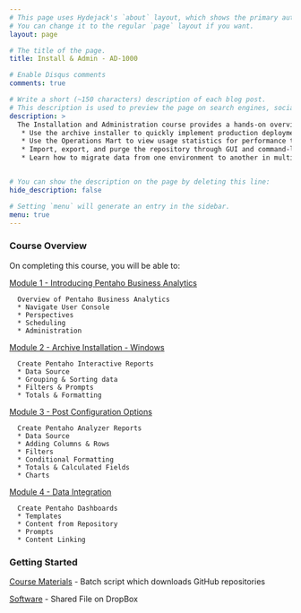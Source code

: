 ```yaml
---
# This page uses Hydejack's `about` layout, which shows the primary author's picture and about text at the top.
# You can change it to the regular `page` layout if you want.
layout: page

# The title of the page.
title: Install & Admin - AD-1000

# Enable Disqus comments
comments: true

# Write a short (~150 characters) description of each blog post.
# This description is used to preview the page on search engines, social media, etc.
description: >
  The Installation and Administration course provides a hands-on overview of the processes for installing, configuring, administering and maintaining the Pentaho Business Analytics suite of products. Through a mixture of interactive instructor-led activities and exercises, students learn the key concepts and utilities to administer the Pentaho Business Analytics suite of products:
   * Use the archive installer to quickly implement production deployments of the Pentaho platform, speeding time-to-value. This process includes installing and   connecting to the Pentaho Enterprise Repository, Scheduler, and Audit databases.
   * Use the Operations Mart to view usage statistics for performance tuning.
   * Import, export, and purge the repository through GUI and command-line tools.
   * Learn how to migrate data from one environment to another in multiple scenarios.


# You can show the description on the page by deleting this line:
hide_description: false

# Setting `menu` will generate an entry in the sidebar.
menu: true
---
```


### Course Overview

On completing this course, you will be able to:

[Module 1 - Introducing Pentaho Business Analytics](AD1000.1.md)
```
  Overview of Pentaho Business Analytics
  * Navigate User Console
  * Perspectives
  * Scheduling
  * Administration
```
[Module 2 - Archive Installation - Windows](AD1000.2.md)
```
  Create Pentaho Interactive Reports
  * Data Source
  * Grouping & Sorting data
  * Filters & Prompts
  * Totals & Formatting
```  

[Module 3 - Post Configuration Options](AD1000.3.md)
```
  Create Pentaho Analyzer Reports
  * Data Source
  * Adding Columns & Rows
  * Filters
  * Conditional Formatting
  * Totals & Calculated Fields
  * Charts
```

[Module 4 - Data Integration](BA1000.4.md)
```
  Create Pentaho Dashboards
  * Templates
  * Content from Repository
  * Prompts
  * Content Linking
```

### Getting Started

[Course Materials](/scripts/.cmd) - Batch script which downloads GitHub repositories

[Software](https://www.dropbox.com/sh/6nl31ts10sjimnr/AADFXjTek4f9ANyBivVVAhqFa?dl=0) - Shared File on DropBox


